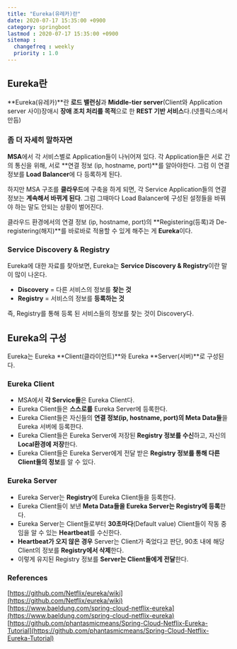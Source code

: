 ```yaml
---
title: "Eureka(유레카)란"
date: 2020-07-17 15:35:00 +0900
category: springboot
lastmod : 2020-07-17 15:35:00 +0900
sitemap :
  changefreq : weekly
  priority : 1.0
---
```


## Eureka란

**Eureka(유레카)**란 **로드 밸런싱**과 **Middle-tier server**(Client와 Application server 사이)장애시 **장애 조치 처리를 목적**으로 한 **REST 기반 서비스**다.(넷플릭스에서 만듬)  

### 좀 더 자세히 말하자면

**MSA**에서 각 서비스별로 Application들이 나뉘어져 있다. 각 Application들은 서로 간의 통신을 위해, 서로 **연결 정보 (ip, hostname, port)**를 알아야한다. 그럼 이 연결 정보를 **Load Balancer**에 다 등록하게 된다.  

하지만 MSA 구조를 **클라우드**에 구축을 하게 되면, 각 Service Application들의 연결 정보는 **계속해서 바뀌게 된다**. 그럼 그때마다 Load Balancer에 구성된 설정들을 바꿔야 하는 말도 안되는 상황이 벌어진다.  

클라우드 환경에서의 연결 정보 (ip, hostname, port)의 **Registering(등록)과 De-registering(해지)**를 바로바로 적용할 수 있게 해주는 게 **Eureka**이다.  

### Service Discovery & Registry

Eureka에 대한 자료를 찾아보면, Eureka는 **Service Discovery & Registry**이란 말이 많이 나온다.  

+ **Discovery** = 다른 서비스의 정보를 **찾는 것**
+ **Registry** = 서비스의 정보를 **등록하는 것**

즉, Registry를 통해 등록 된 서비스들의 정보를 찾는 것이 Discovery다.  

## Eureka의 구성

Eureka는 Eureka **Client(클라이언트)**와 Eureka **Server(서버)**로 구성된다.  

### Eureka Client  

+ MSA에서 **각 Service들**은 Eureka Client다.
+ Eureka Client들은 **스스로를** Eureka Server에 등록한다.
+ Eureka Client들은 자신들의 **연결 정보(ip, hostname, port)의 Meta Data들**을 Eureka 서버에 등록한다.
+ Eureka Client들은 Eureka Server에 저장된 **Registry 정보를 수신**하고, 자신의 **Local환경에 저장**한다.
+ Eureka Client들은 Eureka Server에게 전달 받은 **Registry 정보를 통해 다른 Client들의 정보**를 알 수 있다.

### Eureka Server

+ Eureka Server는 **Registry**에 Eureka Client들을 등록한다.
+ Eureka Client들이 보낸 **Meta Data들을 Eureka Server는 Registry에 등록**한다.
+ Eureka Server는 Client들로부터 **30초마다**(Default value) Client들이 작동 중임을 알 수 있는 **Heartbeat**를 수신한다.
+ **Heartbeat가 오지 않은 경우** Server는 Client가 죽었다고 판단, 90초 내에 해당 Client의 정보를 **Registry에서 삭제**한다.
+ 이렇게 유지된 Registry 정보를 **Server는 Client들에게 전달**한다.

### References

[https://github.com/Netflix/eureka/wiki](https://github.com/Netflix/eureka/wiki)  
[https://www.baeldung.com/spring-cloud-netflix-eureka](https://www.baeldung.com/spring-cloud-netflix-eureka)  
[https://github.com/phantasmicmeans/Spring-Cloud-Netflix-Eureka-Tutorial](https://github.com/phantasmicmeans/Spring-Cloud-Netflix-Eureka-Tutorial)  
